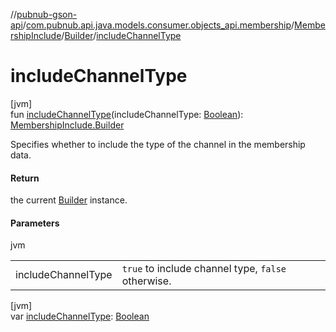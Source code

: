 //[pubnub-gson-api](../../../../index.md)/[com.pubnub.api.java.models.consumer.objects_api.membership](../../index.md)/[MembershipInclude](../index.md)/[Builder](index.md)/[includeChannelType](include-channel-type.md)

# includeChannelType

[jvm]\
fun [includeChannelType](include-channel-type.md)(includeChannelType: [Boolean](https://kotlinlang.org/api/core/kotlin-stdlib/kotlin/-boolean/index.html)): [MembershipInclude.Builder](index.md)

Specifies whether to include the type of the channel in the membership data.

#### Return

the current [Builder](index.md) instance.

#### Parameters

jvm

| | |
|---|---|
| includeChannelType | `true` to include channel type, `false` otherwise. |

[jvm]\
var [includeChannelType](include-channel-type.md): [Boolean](https://kotlinlang.org/api/core/kotlin-stdlib/kotlin/-boolean/index.html)
